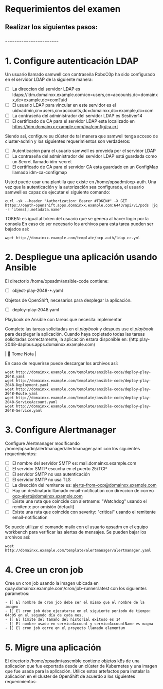 # Requerimientos del examen

## Realizar los siguientes pasos:

### -----------------------

# 1. Configure autenticación LDAP


Un usuario llamado samwell con contraseña RoboC0p ha sido configurado en el servidor LDAP de la siguiente manera:

>
 - [ ] La direccion del servidor LDAP es ldaps://idm.domainxx.example.com/cn=users,cn=accounts,dc=domainxx,dc=example,dc=com?uid
 - [ ] El usuario LDAP para vincular en este servidor es el uid=admin,cn=users,cn=accounts,dc=domainxx,dc=example,dc=com
 - [ ] La contraseña del administrador del servidor LDAP es Sestiver14
 - [ ] El certificado de CA para el servidor LDAP esta localizado en https://idm.domainxx.example.com/ipa/config/ca.crt
>

Siendo así, configure su clúster de tal manera que samwell tenga acceso de cluster-admin y los siguientes requerimientos son verdaderos:

>
- [ ] Autenticacion para el usuario samwell es proveida por el servidor LDAP
- [ ] La contraseña del administrador del servidor LDAP está guardada como un Secret llamado idm-secret
- [ ] El certificado de CA para el servidor CA esta guardado en un ConfigMap llamado idm-ca-configmap
>
Usted puede usar una plantilla que existe en /home/opsadm/ocp-auth. Una vez que la autenticación y la autorización sea configurada, el usuario samwell es capaz de ejecutar el siguiente comando:

````
curl -sk --header "Authorization: Bearer #TOKEN#" -X GET https://oauth-openshift.apps.domainxx.example.com:6443/api/v1/pods |jq -r 'items[].metadata.name'
````

TOKEN: es igual al token del usuario que se genera al hacer login por la consola
En caso de ser necesario los archivos para esta tarea pueden ser bajados asi:

````
wget http://domainxx.example.com/template/ocp-auth/ldap-cr.yml 
````

# 2. Despliegue una aplicación usando Ansible

El directorio /home/opsadm/ansible-code contiene:
>
- [ ] object-play-2048-*.yaml
>
Objetos de OpenShift, necesarios para desplegar la aplicación.
>
- [ ] deploy-play-2048.yaml
>
Playbook de Ansible con tareas que necesita implementar

Complete las tareas solicitadas en el *playbook* y después use el *playbook*  para desplegar la aplicación.
Cuando haya copletado todas las tareas solicitadas correctamente, la aplicación estara disponible en: (http:play-2048-dapibus.apps.domainxx.example.com) 

| :memo: Tome Nota |

En caso de requerirse puede descargar los archivos así:

````
wget http://domainxx.example.com/template/ansible-code/deploy-play-2048.yaml
wget http://domainxx.example.com/template/ansible-code/deploy-play-2048-Deployment.yaml
wget http://domainxx.example.com/template/ansible-code/deploy-play-2048-Route.yaml
wget http://domainxx.example.com/template/ansible-code/deploy-play-2048-ServiceAccount.yaml
wget http://domainxx.example.com/template/ansible-code/deploy-play-2048-Service.yaml
````
# 3. Configure Alertmanager

Configure Alertmanager modificando /home/opsadm/alertmanager/alertmanager.yaml con los siguientes requerimientos:

>
- [ ] El nombre del servidor SMTP es: mail.domainxx.example.com
- [ ] El servidor SMTP escucha en el puerto 25/TCP
- [ ] El servidor SMTP no usa autenticación
- [ ] El servidor SMTP no usa TLS
- [ ] La dirección del remitente es: alerts-from-ocp@domainxx.example.com
- [ ] Hay un destinatario llamado email-notification con direccion de correo ocp-alert@domainxx.example.com
- [ ] Existe una ruta que coincide con alertname: "Watchdog" usando el remitente por omisión (default)
- [ ] Existe una ruta que coincide con severity: "critical" usando el remitente email-notification
>

Se puede utilizar el comando mailx con el usuario opsadm en el equipo workbench para verificar las alertas de mensajes.
Se pueden bajar los archivos asi:

````
wget http://domainxx.example.com/template/alertmanager/alertmanager.yaml
````

# 4. Cree un cron job

Cree un cron job usando la imagen ubicada en quay.domainxx.example.com/cron/job-runner:latest con los siguientes parámetros:

````
- [] El nombre de cron job debe ser el mismo que el nombre de la imagen
- [] El cron job debe ejecutarse en el siguiente periodo de tiempo: 04:05 en el segundo día de cada mes.
- [] El límite del tamaño del historial exitoso es 14
- [] El nombre usado en serviceAccount y serviceAccountName es magna
- [] El cron job corre en el proyecto llamado elementum

````

# 5. Migre una aplicación

El directorio /home/opsadm/assemble contiene objetos k8s de una aplicacion que fue exportada desde un clúster de Kubernetes y una imagen que fue usada para la aplicación.
Utilice estos artefactos para instalar la aplicacion en el cluster de OpenShift de acuerdo a los siguientes requerimientos:


